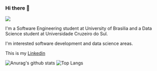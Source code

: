 ### Hi there 👋
![](https://komarev.com/ghpvc/?username=enzoggqs)

I'm a Software Engineering student at University of Brasilia and a Data Science student at Universidade Cruzeiro do Sul.

I'm interested software development and data science areas.

This is my [Linkedin](https://www.linkedin.com/in/enzoggqs/)

![Anurag's github stats](https://github-readme-stats.vercel.app/api?username=enzoggqs&show_icons=true&theme=dark)
![Top Langs](https://github-readme-stats.vercel.app/api/top-langs/?username=enzoggqs&layout=compact&langs_count=8&theme=dark)
<br> <br>

<!--
**enzoggqs/enzoggqs** is a ✨ _special_ ✨ repository because its `README.md` (this file) appears on your GitHub profile.

Here are some ideas to get you started:

- 🔭 I’m currently working on ...
- 🌱 I’m currently learning ...
- 👯 I’m looking to collaborate on ...
- 🤔 I’m looking for help with ...
- 💬 Ask me about ...
- 📫 How to reach me: ...
- 😄 Pronouns: ...
- ⚡ Fun fact: ...
-->
